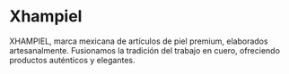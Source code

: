 # Xhampiel
XHAMPIEL, marca mexicana de artículos de piel premium, elaborados artesanalmente. Fusionamos la tradición del trabajo en cuero, ofreciendo productos auténticos y elegantes. 
